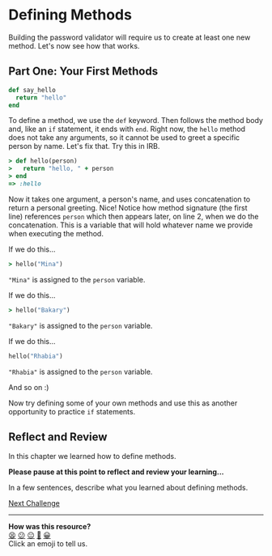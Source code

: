 # Defining Methods

Building the password validator will require us to create at least one new method. Let's now see how that works.

## Part One: Your First Methods

```ruby
def say_hello
  return "hello"
end
```

To define a method, we use the `def` keyword. Then follows the method body and, like an `if` statement, it ends with `end`. Right now, the `hello` method does not take any arguments, so it cannot be used to greet a specific person by name. Let's fix that. Try this in IRB.

```ruby
> def hello(person)
>   return "hello, " + person
> end
=> :hello
```

Now it takes one argument, a person's name, and uses concatenation to return a personal greeting. Nice! Notice how method signature (the first line) references `person` which then appears later, on line 2, when we do the concatenation. This is a variable that will hold whatever name we provide when executing the method.

If we do this...

```ruby
> hello("Mina")
```

`"Mina"` is assigned to the `person` variable.

If we do this...

```ruby
> hello("Bakary")
```

`"Bakary"` is assigned to the `person` variable.

If we do this...

```ruby
hello("Rhabia")
```

`"Rhabia"` is assigned to the `person` variable.

And so on :)

Now try defining some of your own methods and use this as another opportunity to practice `if` statements.

## Reflect and Review

In this chapter we learned how to define methods.

**Please pause at this point to reflect and review your learning...**

In a few sentences, describe what you learned about defining methods.

[Next Challenge](08_password_validator.md)

<!-- BEGIN GENERATED SECTION DO NOT EDIT -->

---

**How was this resource?**  
[😫](https://airtable.com/shrUJ3t7KLMqVRFKR?prefill_Repository=makersacademy/ruby_foundations&prefill_File=07_defining_methods.md&prefill_Sentiment=😫) [😕](https://airtable.com/shrUJ3t7KLMqVRFKR?prefill_Repository=makersacademy/ruby_foundations&prefill_File=07_defining_methods.md&prefill_Sentiment=😕) [😐](https://airtable.com/shrUJ3t7KLMqVRFKR?prefill_Repository=makersacademy/ruby_foundations&prefill_File=07_defining_methods.md&prefill_Sentiment=😐) [🙂](https://airtable.com/shrUJ3t7KLMqVRFKR?prefill_Repository=makersacademy/ruby_foundations&prefill_File=07_defining_methods.md&prefill_Sentiment=🙂) [😀](https://airtable.com/shrUJ3t7KLMqVRFKR?prefill_Repository=makersacademy/ruby_foundations&prefill_File=07_defining_methods.md&prefill_Sentiment=😀)  
Click an emoji to tell us.

<!-- END GENERATED SECTION DO NOT EDIT -->
